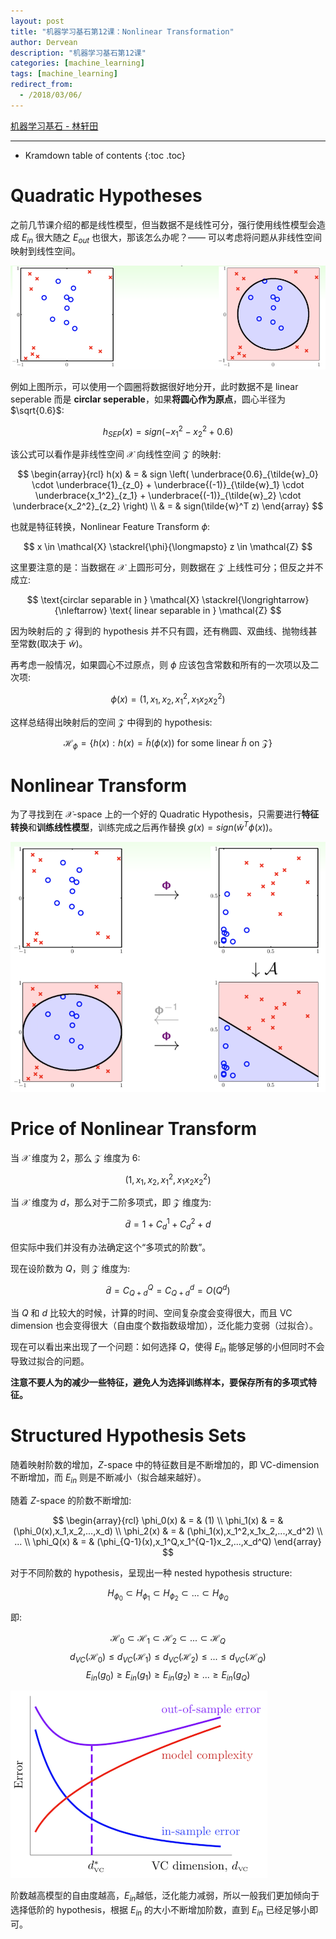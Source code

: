 ```yaml
---
layout: post
title: "机器学习基石第12课：Nonlinear Transformation"
author: Dervean
description: "机器学习基石第12课"
categories: [machine_learning]
tags: [machine_learning]
redirect_from:
  - /2018/03/06/
---
```


[机器学习基石 - 林轩田](https://www.csie.ntu.edu.tw/~htlin/course/mlfound17fall/)

---

* Kramdown table of contents
{:toc .toc}

# Quadratic Hypotheses

之前几节课介绍的都是线性模型，但当数据不是线性可分，强行使用线性模型会造成 $E_{in}$ 很大随之 $E_{out}$ 也很大，那该怎么办呢？—— 可以考虑将问题从非线性空间映射到线性空间。

![nonlinear-transformation-1](/images/machine-learning-foundations/nonlinear-transformation-1.png "Quadratic Hypotheses")

例如上图所示，可以使用一个圆圈将数据很好地分开，此时数据不是 linear seperable 而是 **circlar seperable**，如果**将圆心作为原点**，圆心半径为 $\sqrt{0.6}$:

$$
h_{SEP}(x) = sign(-x_1^2 - x_2^2 + 0.6)
$$

该公式可以看作是非线性空间 $\mathcal{X}$ 向线性空间 $\mathcal{Z}$ 的映射:

$$
\begin{array}{rcl}
h(x) & = & sign \left( \underbrace{0.6}_{\tilde{w}_0} \cdot \underbrace{1}_{z_0} + \underbrace{(-1)}_{\tilde{w}_1} \cdot \underbrace{x_1^2}_{z_1} + \underbrace{(-1)}_{\tilde{w}_2} \cdot \underbrace{x_2^2}_{z_2} \right) \\
     & = & sign(\tilde{w}^T z)
\end{array}
$$

也就是特征转换，Nonlinear Feature Transform $\phi$: 

$$
x \in \mathcal{X} \stackrel{\phi}{\longmapsto} z \in \mathcal{Z}
$$

这里要注意的是：当数据在 $\mathcal{X}$ 上圆形可分，则数据在 $\mathcal{Z}$ 上线性可分；但反之并不成立:

$$
\text{circlar separable in } \mathcal{X} \stackrel{\longrightarrow}{\nleftarrow} \text{ linear separable in } \mathcal{Z}
$$

因为映射后的 $\mathcal{Z}$ 得到的 hypothesis 并不只有圆，还有椭圆、双曲线、抛物线甚至常数(取决于 $\tilde{w}$)。

再考虑一般情况，如果圆心不过原点，则 $\phi$ 应该包含常数和所有的一次项以及二次项:

$$
\phi(x) = (1,x_1,x_2,x_1^2,x_1x_2x_2^2)
$$

这样总结得出映射后的空间 $\mathcal{Z}$ 中得到的 hypothesis:

$$
\mathcal{H}_{\phi} = \{h(x) : h(x) = \tilde{h}(\phi(x)) \text{ for some linear } \tilde{h} \text{ on } \mathcal{Z}\}
$$

# Nonlinear Transform

为了寻找到在 $\mathcal{X}\text{-space}$ 上的一个好的 Quadratic Hypothesis，只需要进行**特征转换**和**训练线性模型**，训练完成之后再作替换 $g(x) = sign(\tilde{w}^T\phi(x))$。

![nonlinear-transformation-2](/images/machine-learning-foundations/nonlinear-transformation-2.png "Nonlinear Transform")

# Price of Nonlinear Transform

当 $\mathcal{X}$ 维度为 2，那么 $\mathcal{Z}$ 维度为 6:

$$
(1,x_1,x_2,x_1^2,x_1x_2x_2^2)
$$

当 $\mathcal{X}$ 维度为 $d$，那么对于二阶多项式，即 $\mathcal{Z}$ 维度为:

$$
\tilde{d} = 1 + C_d^1 + C_d^2 + d
$$

但实际中我们并没有办法确定这个“多项式的阶数”。

现在设阶数为 $Q$，则 $\mathcal{Z}$ 维度为:

$$
\tilde{d} = C_{Q+d}^{Q} = C_{Q+d}^{d} = O(Q^d)
$$

当 $Q$ 和 $d$ 比较大的时候，计算的时间、空间复杂度会变得很大，而且 VC dimension 也会变得很大（自由度个数指数级增加），泛化能力变弱（过拟合）。

现在可以看出来出现了一个问题：如何选择 $Q$，使得 $E_{in}$ 能够足够的小但同时不会导致过拟合的问题。

**注意不要人为的减少一些特征，避免人为选择训练样本，要保存所有的多项式特征。**

# Structured Hypothesis Sets

随着映射阶数的增加，$Z\text{-space}$ 中的特征数目是不断增加的，即 VC-dimension 不断增加，而 $E_{in}$ 则是不断减小（拟合越来越好）。

随着 $Z\text{-space}$ 的阶数不断增加:

$$
\begin{array}{rcl}
\phi_0(x) & = & (1) \\
\phi_1(x) & = & (\phi_0(x),x_1,x_2,...,x_d) \\
\phi_2(x) & = & (\phi_1(x),x_1^2,x_1x_2,...,x_d^2) \\
... \\
\phi_Q(x) & = & (\phi_{Q-1}(x),x_1^Q,x_1^{Q-1}x_2,...,x_d^Q)
\end{array}
$$

对于不同阶数的 hypothesis，呈现出一种 nested hypothesis structure:

$$
H_{\phi_0} \subset H_{\phi_1} \subset H_{\phi_2} \subset ... \subset H_{\phi_Q}  
$$

即:

$$
\mathcal{H}_0 \subset \mathcal{H}_1 \subset \mathcal{H}_2 \subset ... \subset \mathcal{H}_Q
$$
$$
d_{VC}(\mathcal{H}_0) \le d_{VC}(\mathcal{H}_1) \le d_{VC}(\mathcal{H}_2) \le ... \le d_{VC}(\mathcal{H}_Q)
$$
$$
E_{in}(g_0) \ge E_{in}(g_1) \ge E_{in}(g_2) \ge ... \ge E_{in}(g_Q)
$$

![vc-dimension-interpreting-1](/images/machine-learning-foundations/vc-dimension-interpreting-1.png "阶数不能太高，会导致 model complexity 和 outer sample error 增加")

阶数越高模型的自由度越高，$E_{in}$越低，泛化能力减弱，所以一般我们更加倾向于选择低阶的 hypothesis，根据 $E_{in}$ 的大小不断增加阶数，直到 $E_{in}$ 已经足够小即可。













